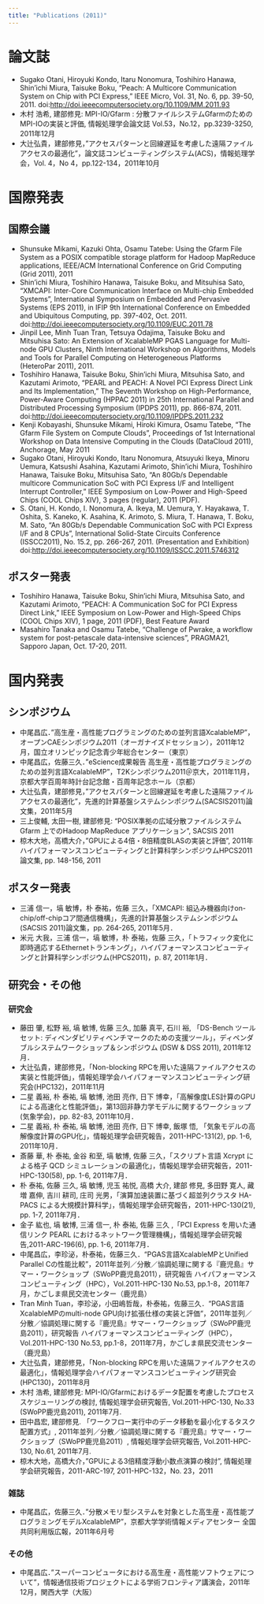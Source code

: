 ```yaml
---
title: "Publications (2011)"
---
```


# 論文誌

- Sugako Otani, Hiroyuki Kondo, Itaru Nonomura, Toshihiro Hanawa, Shin’ichi Miura, Taisuke Boku, “Peach: A Multicore Communication System on Chip with PCI Express,” IEEE Micro, Vol. 31, No. 6, pp. 39-50, 2011. doi:http://doi.ieeecomputersociety.org/10.1109/MM.2011.93
- 木村 浩希, 建部修見: MPI-IO/Gfarm : 分散ファイルシステムGfarmのためのMPI-IOの実装と評価, 情報処理学会論文誌 Vol.53，No.12，pp.3239-3250, 2011年12月
- 大辻弘貴，建部修見，”アクセスパターンと回線遅延を考慮した遠隔ファイルアクセスの最適化”，論文誌コンピューティングシステム(ACS)，情報処理学会，Vol. 4，No 4，pp.122-134，2011年10月

# 国際発表

## 国際会議

- Shunsuke Mikami, Kazuki Ohta, Osamu Tatebe: Using the Gfarm File System as a POSIX compatible storage platform for Hadoop MapReduce applications, IEEE/ACM International Conference on Grid Computing (Grid 2011), 2011
- Shin’ichi Miura, Toshihiro Hanawa, Taisuke Boku, and Mitsuhisa Sato, “XMCAPI: Inter-Core Communication Interface on Multi-chip Embedded Systems”, International Symposium on Embedded and Pervasive Systems (EPS 2011), in IFIP 9th International Conference on Embedded and Ubiquitous Computing, pp. 397-402, Oct. 2011. doi:http://doi.ieeecomputersociety.org/10.1109/EUC.2011.78
- Jinpil Lee, Minh Tuan Tran, Tetsuya Odajima, Taisuke Boku and Mitsuhisa Sato: An Extension of XcalableMP PGAS Language for Multi-node GPU Clusters, Ninth International Workshop on Algorithms, Models and Tools for Parallel Computing on Heterogeneous Platforms (HeteroPar 2011), 2011.
- Toshihiro Hanawa, Taisuke Boku, Shin’ichi Miura, Mitsuhisa Sato, and Kazutami Arimoto, “PEARL and PEACH: A Novel PCI Express Direct Link and Its Implementation,” The Seventh Workshop on High-Performance, Power-Aware Computing (HPPAC 2011) in 25th International Parallel and Distributed Processing Symposium (IPDPS 2011), pp. 866-874, 2011. doi:http://doi.ieeecomputersociety.org/10.1109/IPDPS.2011.232
- Kenji Kobayashi, Shunsuke Mikami, Hiroki Kimura, Osamu Tatebe, “The Gfarm File System on Compute Clouds”, Proceedings of 1st International Workshop on Data Intensive Computing in the Clouds (DataCloud 2011), Anchorage, May 2011
- Sugako Otani, Hiroyuki Kondo, Itaru Nonomura, Atsuyuki Ikeya, Minoru Uemura, Katsushi Asahina, Kazutami Arimoto, Shin’ichi Miura, Toshihiro Hanawa, Taisuke Boku, Mitsuhisa Sato, “An 80Gb/s Dependable multicore Communication SoC with PCI Express I/F and Intelligent Interrupt Controller,” IEEE Symposium on Low-Power and High-Speed Chips (COOL Chips XIV), 3 pages (regular), 2011 (PDF).
- S. Otani, H. Kondo, I. Nonomura, A. Ikeya, M. Uemura, Y. Hayakawa, T. Oshita, S. Kaneko, K. Asahina, K. Arimoto, S. Miura, T. Hanawa, T. Boku, M. Sato, “An 80Gb/s Dependable Communication SoC with PCI Express I/F and 8 CPUs”, International Solid-State Circuits Conference (ISSCC2011), No. 15.2, pp. 266-267, 2011. (Presentation and Exhibition) doi:http://doi.ieeecomputersociety.org/10.1109/ISSCC.2011.5746312

## ポスター発表

- Toshihiro Hanawa, Taisuke Boku, Shin’ichi Miura, Mitsuhisa Sato, and Kazutami Arimoto, “PEACH: A Communication SoC for PCI Express Direct Link,” IEEE Symposium on Low-Power and High-Speed Chips (COOL Chips XIV), 1 page, 2011 (PDF), Best Feature Award
- Masahiro Tanaka and Osamu Tatebe, “Challenge of Pwrake, a workflow system for post-petascale data-intensive sciences”, PRAGMA21, Sapporo Japan, Oct. 17-20, 2011.

# 国内発表

## シンポジウム

- 中尾昌広．”高生産・高性能プログラミングのための並列言語XcalableMP”，オープンCAEシンポジウム2011（オーガナイズドセッション），2011年12月，国立オリンピック記念青少年総合センター（東京）
- 中尾昌広，佐藤三久．”eScience成果報告 高生産・高性能プログラミングのための並列言語XcalableMP”，T2Kシンポジウム2011＠京大，2011年11月，京都大学百周年時計台記念館・百周年記念ホール（京都）
- 大辻弘貴，建部修見，”アクセスパターンと回線遅延を考慮した遠隔ファイルアクセスの最適化”，先進的計算基盤システムシンポジウム(SACSIS2011)論文集，2011年5月
- 三上俊輔, 太田一樹, 建部修見: “POSIX準拠の広域分散ファイルシステムGfarm 上でのHadoop MapReduce アプリケーション“, SACSIS 2011
- 椋木大地，高橋大介，”GPUによる4倍・8倍精度BLASの実装と評価”, 2011年ハイパフォーマンスコンピューティングと計算科学シンポジウムHPCS2011論文集, pp. 148-156, 2011

## ポスター発表

- 三浦 信一，塙 敏博，朴 泰祐，佐藤 三久，「XMCAPI: 組込み機器向けon-chip/off-chipコア間通信機構」，先進的計算基盤システムシンポジウム(SACSIS 2011)論文集，pp. 264-265, 2011年5月．
- 米元 大我，三浦 信一，塙 敏博，朴 泰祐，佐藤 三久，「トラフィック変化に即時適応するEthernetトランキング」，ハイパフォーマンスコンピューティングと計算科学シンポジウム(HPCS2011)，p. 87, 2011年1月．

## 研究会・その他

### 研究会

- 藤田 肇, 松野 裕, 塙 敏博, 佐藤 三久, 加藤 真平, 石川 裕, 「DS-Bench ツールセット: ディペンダビリティベンチマークのための支援ツール」，ディペンダブルシステムワークショップ＆シンポジウム (DSW & DSS 2011), 2011年12月．
- 大辻弘貴，建部修見，「Non-blocking RPCを用いた遠隔ファイルアクセスの実装と性能評価」，情報処理学会ハイパフォーマンスコンピューティング研究会(HPC132)，2011年11月
- 二星 義裕, 朴 泰祐, 塙 敏博, 池田 亮作, 日下 博幸，「高解像度LES計算のGPUによる高速化と性能評価」，第13回非静力学モデルに関するワークショップ(気象学会)，pp. 82-83, 2011年10月．
- 二星 義裕, 朴 泰祐, 塙 敏博, 池田 亮作, 日下 博幸, 飯塚 悟, 「気象モデルの高解像度計算のGPU化」，情報処理学会研究報告，2011-HPC-131(2), pp. 1-6, 2011年10月．
- 斎藤 華, 朴 泰祐, 金谷 和至, 塙 敏博, 佐藤 三久，「スクリプト言語 Xcrypt による格子 QCD シミュレーションの最適化」，情報処理学会研究報告，2011-HPC-130(58), pp. 1-6, 2011年7月．
- 朴 泰祐, 佐藤 三久, 塙 敏博, 児玉 祐悦, 高橋 大介, 建部 修見, 多田野 寛人, 藏増 嘉伸, 吉川 耕司, 庄司 光男，「演算加速装置に基づく超並列クラスタ HA-PACS による大規模計算科学」，情報処理学会研究報告，2011-HPC-130(21), pp. 1-7, 2011年7月．
- 金子 紘也, 塙 敏博, 三浦 信一, 朴 泰祐, 佐藤 三久 ,「PCI Express を用いた通信リンク PEARL におけるネットワーク管理機構」，情報処理学会研究報告,2011-ARC-196(6), pp. 1-6, 2011年7月．
- 中尾昌広，李珍泌，朴泰祐，佐藤三久．“PGAS言語XcalableMPとUnified Parallel Cの性能比較”，2011年並列／分散／協調処理に関する『鹿児島』サマー・ワークショップ（SWoPP鹿児島2011），研究報告 ハイパフォーマンスコンピューティング（HPC），Vol.2011-HPC-130 No.53, pp.1-8，2011年7月，かごしま県民交流センター（鹿児島）
- Tran Minh Tuan，李珍泌，小田嶋哲哉，朴泰祐，佐藤三久．“PGAS言語XcalableMPのmulti-node GPU向け拡張仕様の実装と評価“，2011年並列／分散／協調処理に関する『鹿児島』サマー・ワークショップ（SWoPP鹿児島2011），研究報告 ハイパフォーマンスコンピューティング（HPC），Vol.2011-HPC-130 No.53, pp.1-8，2011年7月，かごしま県民交流センター（鹿児島）
- 大辻弘貴，建部修見，「Non-blocking RPCを用いた遠隔ファイルアクセスの最適化」，情報処理学会ハイパフォーマンスコンピューティング研究会(HPC130)，2011年8月
- 木村 浩希, 建部修見: MPI-IO/Gfarmにおけるデータ配置を考慮したプロセススケジューリングの検討, 情報処理学会研究報告, Vol.2011-HPC-130, No.33 (SWoPP鹿児島2011), 2011年7月.
- 田中昌宏, 建部修見. 「ワークフロー実行中のデータ移動を最小化するタスク配置方式」, 2011年並列／分散／協調処理に関する『鹿児島』サマー・ワークショップ（SWoPP鹿児島2011）, 情報処理学会研究報告, Vol.2011-HPC-130, No.61, 2011年7月.
- 椋木大地，高橋大介，”GPUによる3倍精度浮動小数点演算の検討”, 情報処理学会研究報告，2011-ARC-197, 2011-HPC-132，No. 23，2011

### 雑誌

- 中尾昌広，佐藤三久．”分散メモリ型システムを対象とした高生産・高性能プログラミングモデルXcalableMP”，京都大学学術情報メディアセンター 全国共同利用版広報，2011年6月号

### その他

- 中尾昌広．”スーパーコンピュータにおける高生産・高性能ソフトウェアについて”，情報通信技術プロジェクトによる学術フロンティア講演会，2011年12月，関西大学（大阪）
